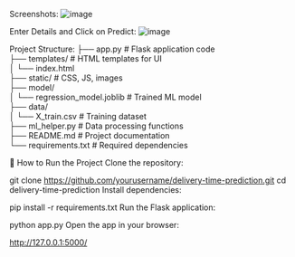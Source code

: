 Screenshots:
![image](https://github.com/user-attachments/assets/082d655a-a98a-48bb-a520-066e2508593d)

Enter Details and Click on Predict:
![image](https://github.com/user-attachments/assets/9679fd86-2031-43e2-b681-ee2a5ddc9490)

Project Structure:
├── app.py                  # Flask application code  
├── templates/              # HTML templates for UI  
│   └── index.html           
├── static/                 # CSS, JS, images  
├── model/                  
│   └── regression_model.joblib  # Trained ML model  
├── data/                   
│   └── X_train.csv          # Training dataset  
├── ml_helper.py             # Data processing functions  
├── README.md                # Project documentation  
└── requirements.txt         # Required dependencies  

🚀 How to Run the Project
Clone the repository:

git clone https://github.com/yourusername/delivery-time-prediction.git
cd delivery-time-prediction
Install dependencies:

pip install -r requirements.txt
Run the Flask application:

python app.py
Open the app in your browser:

http://127.0.0.1:5000/
